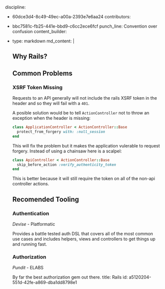 discipline:
  - 60dce3d4-8c49-49ec-a00a-2393e7e6aa24
contributors:
  - bbc7581c-fb25-441e-bbd9-c6cc2ece6fcf
punch_line: Convention over confusion
content_builder:
  - 
    type: markdown
    md_content: |
      ## Why Rails?
      
      ## Common Problems
      ### XSRF Token Missing
      Requests to an API generally will not include the rails XSRF token in the header and so they will fail with a `401`.
      
      A posible solution would be to tell `ActionController` not to throw an exception when the header is missing:
      
      ```ruby
      class ApplicationController < ActionController::Base
      	protect_from_forgery with: :null_session
      end
      ```
      
      This will fix the problem but it makes the application vulerable to request forgery. Instead of using a chainsaw here is a scalpel:
      ```ruby
      class ApiController < ActionController::Base
      	skip_before_action :verify_authenticity_token
      end
      ```
      This is better because it will still require the token on all of the non-api controller actions.
      
      ## Recomended Tooling
      ### Authentication
      *Devise* - Platformatic
      
      Provides a battle tested auth DSL that covers all of the most common use cases and includes helpers, views and controllers to get things up and running fast.
      
      ### Authorization
      *Pundit* - ELABS
      
      By far the best authorization gem out there.
title: Rails
id: a5120204-551d-42fe-a869-dba1dd8798e1
